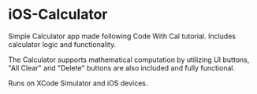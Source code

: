 # iOS-Calculator

Simple Calculator app made following Code With Cal tutorial. Includes calculator logic and functionality.

The Calculator supports mathematical computation by utilizing UI buttons, "All Clear" and "Delete" buttons are also included and fully functional.

Runs on XCode Simulator and iOS devices.
